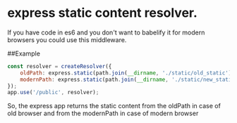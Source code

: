 # express static content resolver.
If you have code in es6 and you don't want to babelify it for modern browsers you could use this middleware.

##Example
```javascript
const resolver = createResolver({
    oldPath: express.static(path.join(__dirname, './static/old_static')),
    modernPath: express.static(path.join(__dirname, './static/new_static'))
});
app.use('/public', resolver);
```

So, the express app returns the static content from the oldPath in case of old browser and from the modernPath in case of modern browser